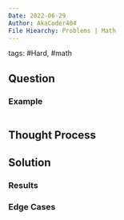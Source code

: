 ```yaml
---
Date: 2022-06-29
Author: AkaCoder404
File Hiearchy: Problems | Math 
---
```


tags: #Hard, #math 

## Question

### Example
```
```

## Thought Process

## Solution


### Results

### Edge Cases


